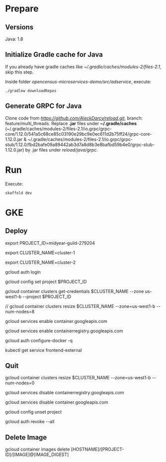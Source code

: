 # Prepare

## Versions
Java: 1.8

## Initialize Gradle cache for Java
If you already have gradle caches like *~/.gradle/caches/modules-2/files-2.1*, skip this step.

Inside folder *opencensus-microservices-demo/src/adservice*, execute:
```shell
./gradlew downloadRepos
```

## Generate GRPC for Java
Clone code from *https://github.com/AleckDarcy/reload.git*, branch: feature/multi_threads.
Replace **.jar** files under **~/.gradle/caches** (~/.gradle/caches/modules-2/files-2.1/io.grpc/grpc-core/1.12.0/541a5c68ce85c03190e29bc9e0ec611d2b75ff24/grpc-core-1.12.0.jar & ~/.gradle/caches/modules-2/files-2.1/io.grpc/grpc-stub/1.12.0/fbd2bafe09a89442ab3d7a8d8b3e8bafbd59b4e0/grpc-stub-1.12.0.jar) by .jar files under *reload/java/grpc*.

# Run
Execute:
```shell
skaffold dev
```


# GKE

## Deploy
export PROJECT_ID=midyear-guild-279204

export CLUSTER_NAME=cluster-1

export CLUSTER_NAME=cluster-2

gcloud auth login

gcloud config set project $PROJECT_ID

gcloud container clusters get-credentials $CLUSTER_NAME --zone us-west1-b --project $PROJECT_ID

// gcloud container clusters resize $CLUSTER_NAME --zone=us-west1-b --num-nodes=8

gcloud services enable container.googleapis.com

gcloud services enable containerregistry.googleapis.com

gcloud auth configure-docker -q

kubectl get service frontend-external

## Quit

gcloud container clusters resize $CLUSTER_NAME --zone=us-west1-b --num-nodes=0

gcloud services disable containerregistry.googleapis.com

gcloud services disable container.googleapis.com

gcloud config unset project

gcloud auth revoke --all

## Delete Image

gcloud container images delete [HOSTNAME]/[PROJECT-ID]/[IMAGE]@[IMAGE_DIGEST]